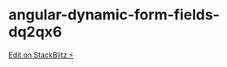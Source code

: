 # angular-dynamic-form-fields-dq2qx6

[Edit on StackBlitz ⚡️](https://stackblitz.com/edit/angular-dynamic-form-fields-dq2qx6)